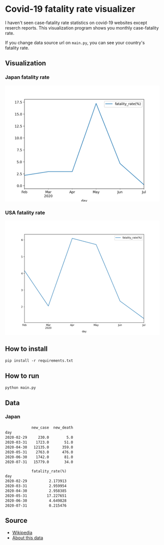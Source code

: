# Covid-19 fatality rate visualizer
I haven't seen case-fatality rate statistics on covid-19 websites except reserch reports.
This visualization program shows you monthly case-fatality rate.

If you change data source url on `main.py`, you can see your country's fatality rate.

## Visualization
### Japan fatality rate
![case-fatality rate](./images/Japan_case_fatality_rate.png)

### USA fatality rate
![case-fatality rate](./images/UnitedStates_case_fatality_rate.png)


## How to install

    pip install -r requirements.txt

## How to run

    python main.py


## Data

### Japan
```
            new_case  new_death
day
2020-02-29     230.0        5.0
2020-03-31    1723.0       51.0
2020-04-30   12135.0      359.0
2020-05-31    2763.0      476.0
2020-06-30    1742.0       81.0
2020-07-31   15779.0       34.0
```

```
            fatality_rate(%)
day
2020-02-29          2.173913
2020-03-31          2.959954
2020-04-30          2.958385
2020-05-31         17.227651
2020-06-30          4.649828
2020-07-31          0.215476
```


## Source
- [Wikipedia](https://en.wikipedia.org/wiki/Template:COVID-19_pandemic_data)
- [About this data](https://support.google.com/websearch/answer/9814707?p=cvd19_statistics&hl=en-JP&visit_id=637318352693244221-1670221881&rd=1)
